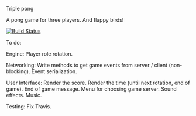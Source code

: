 Triple pong


A pong game for three players. And flappy birds!

[![Build Status](https://travis-ci.org/ryutaroikeda/triplepong.svg?branch=master)](https://travis-ci.org/ryutaroikeda/triplepong)

To do:

Engine:
Player role rotation.

Networking:
Write methods to get game events from server / client (non-blocking).
Event serialization.

User Interface:
Render the score.
Render the time (until next rotation, end of game).
End of game message.
Menu for choosing game server.
Sound effects.
Music.

Testing:
Fix Travis.
